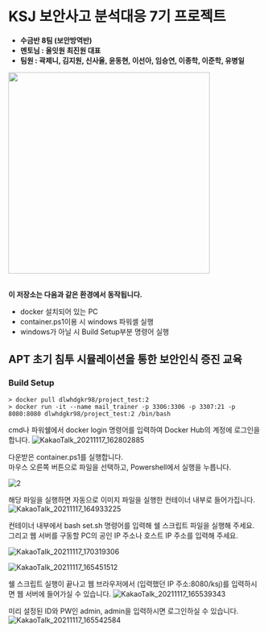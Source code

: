 # KSJ 보안사고 분석대응 7기 프로젝트
* **수금반 8팀 (보안방역반)**
* **멘토님 : 올잇원 최진원 대표**
* **팀원 : 곽제니, 김지원, 신사율, 윤동현, 이선아, 임승연, 이종학, 이준학, 유병일**
<img src="http://kshieldjr.org/images/hrpool/logo-hrpool-hover.png" width="400" heigght="270">

<br>
<br>

**이 저장소는 다음과 같은 환경에서 동작됩니다.**

* docker 설치되어 있는 PC
* container.ps1이용 시 windows 파워셸 실행
* windows가 아닐 시 Build Setup부분 명령어 실행

## APT 초기 침투 시뮬레이션을 통한 보안인식 증진 교육


### Build Setup
```
> docker pull dlwhdgkr98/project_test:2
> docker run -it --name mail_trainer -p 3306:3306 -p 3307:21 -p 8080:8080 dlwhdgkr98/project_test:2 /bin/bash
```
cmd나 파워쉘에서 docker login 명령어를 입력하여 Docker Hub의 계정에 로그인을 합니다.
![KakaoTalk_20211117_162802885](https://user-images.githubusercontent.com/90955623/142159047-0cb980a8-3213-4e92-8985-c4aae595c926.png)

다운받은 container.ps1를 실행합니다.   
마우스 오른쪽 버튼으로 파일을 선택하고, Powershell에서 실행을 누릅니다.

![2](https://user-images.githubusercontent.com/90955623/142159331-3b7edfbb-4349-4b12-8581-238f09b24a99.png)


해당 파일을 실행하면 자동으로 이미지 파일을 실행한 컨테이너 내부로 들어가집니다.
![KakaoTalk_20211117_164933225](https://user-images.githubusercontent.com/90955623/142159938-74d096d4-ec1b-426a-8918-1c76a822ae53.png)

컨테이너 내부에서 bash set.sh 명령어를 입력해 쉘 스크립트 파일을 실행해 주세요.   
그리고 웹 서버를 구동할 PC의 공인 IP 주소나 호스트 IP 주소를 입력해 주세요.

![KakaoTalk_20211117_170319306](https://user-images.githubusercontent.com/90955623/142160022-5c6d9836-1835-4055-864d-560c5eb2b89d.png)


![KakaoTalk_20211117_165451512](https://user-images.githubusercontent.com/90955623/142160068-d04608eb-0e72-46d0-aa0a-f89a9fd30250.png)

쉘 스크립트 실행이 끝나고 웹 브라우저에서 (입력했던 IP 주소:8080/ksj)를 입력하시면 웹 서버에 들어가실 수 있습니다.
![KakaoTalk_20211117_165539343](https://user-images.githubusercontent.com/90955623/142160105-4d188a33-fcb3-431f-a99e-9e841f32b5c9.png)

미리 설정된 ID와 PW인 admin, admin을 입력하시면 로그인하실 수 있습니다.
![KakaoTalk_20211117_165542584](https://user-images.githubusercontent.com/90955623/142160132-70b73997-a142-4855-9252-a030e952d41a.png)
